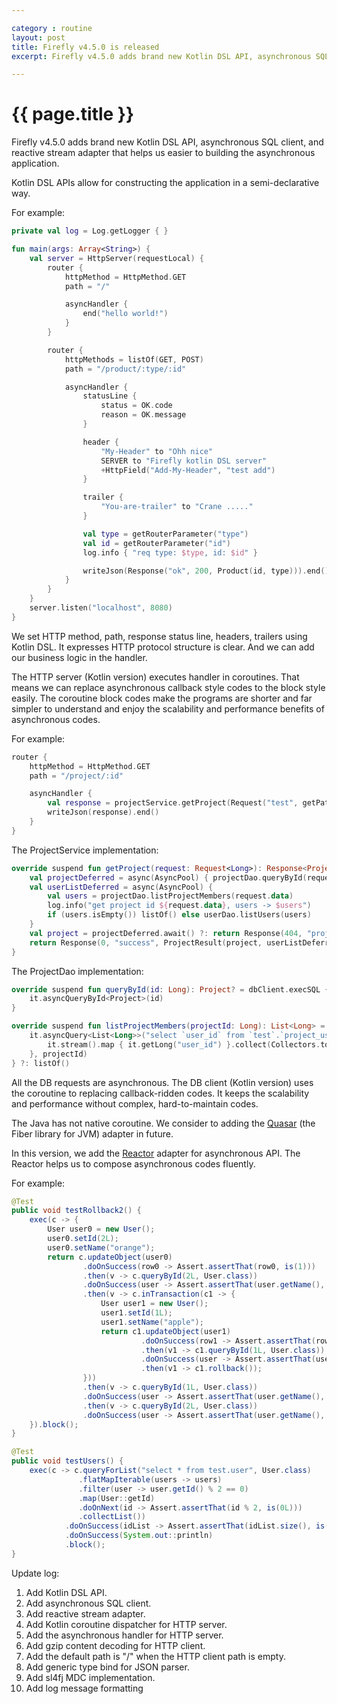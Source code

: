 ```yaml
---

category : routine
layout: post
title: Firefly v4.5.0 is released
excerpt: Firefly v4.5.0 adds brand new Kotlin DSL API, asynchronous SQL client, and reactive stream adapter that helps us easier to building the asynchronous application. Please click view all to see the details.

---
```


# {{ page.title }}

Firefly v4.5.0 adds brand new Kotlin DSL API, asynchronous SQL client, and reactive stream adapter that helps us easier to building the asynchronous application.  

Kotlin DSL APIs allow for constructing the application in a semi-declarative way.  

For example:
```kotlin
private val log = Log.getLogger { }

fun main(args: Array<String>) {
    val server = HttpServer(requestLocal) {
        router {
            httpMethod = HttpMethod.GET
            path = "/"

            asyncHandler {
                end("hello world!")
            }
        }

        router {
            httpMethods = listOf(GET, POST)
            path = "/product/:type/:id"

            asyncHandler {
                statusLine {
                    status = OK.code
                    reason = OK.message
                }

                header {
                    "My-Header" to "Ohh nice"
                    SERVER to "Firefly kotlin DSL server"
                    +HttpField("Add-My-Header", "test add")
                }

                trailer {
                    "You-are-trailer" to "Crane ....."
                }

                val type = getRouterParameter("type")
                val id = getRouterParameter("id")
                log.info { "req type: $type, id: $id" }

                writeJson(Response("ok", 200, Product(id, type))).end()
            }
        }
    }
    server.listen("localhost", 8080)
}
```
We set HTTP method, path, response status line, headers, trailers using Kotlin DSL. It expresses HTTP protocol structure is clear.  And we can add our business logic in the handler.

The HTTP server (Kotlin version) executes handler in coroutines. That means we can replace asynchronous callback style codes to the block style easily. The coroutine block codes make the programs are shorter and far simpler to understand and enjoy the scalability and performance benefits of asynchronous codes.  

For example:
```kotlin
router {
    httpMethod = HttpMethod.GET
    path = "/project/:id"

    asyncHandler {
        val response = projectService.getProject(Request("test", getPathParameter("id").toLong()))
        writeJson(response).end()
    }
}
```

The ProjectService implementation:
```kotlin
override suspend fun getProject(request: Request<Long>): Response<ProjectResult> {
    val projectDeferred = async(AsyncPool) { projectDao.queryById(request.data) }
    val userListDeferred = async(AsyncPool) {
        val users = projectDao.listProjectMembers(request.data)
        log.info("get project id ${request.data}, users -> $users")
        if (users.isEmpty()) listOf() else userDao.listUsers(users)
    }
    val project = projectDeferred.await() ?: return Response(404, "project not found", null)
    return Response(0, "success", ProjectResult(project, userListDeferred.await()))
}
```

The ProjectDao implementation:
```kotlin
override suspend fun queryById(id: Long): Project? = dbClient.execSQL {
    it.asyncQueryById<Project>(id)
}

override suspend fun listProjectMembers(projectId: Long): List<Long> = dbClient.execSQL {
    it.asyncQuery<List<Long>>("select `user_id` from `test`.`project_user` where `project_id` = ?", {
        it.stream().map { it.getLong("user_id") }.collect(Collectors.toList())
    }, projectId)
} ?: listOf()
```

All the DB requests are asynchronous. The DB client (Kotlin version) uses the coroutine to replacing callback-ridden codes. It keeps the scalability and performance without complex, hard-to-maintain codes.

The Java has not native coroutine. We consider to adding the [Quasar](http://www.paralleluniverse.co/quasar/) (the Fiber library for JVM) adapter in future.

In this version, we add the [Reactor](http://projectreactor.io/) adapter for asynchronous API. The Reactor helps us to compose asynchronous codes fluently.

For example:
```java
@Test
public void testRollback2() {
    exec(c -> {
        User user0 = new User();
        user0.setId(2L);
        user0.setName("orange");
        return c.updateObject(user0)
                .doOnSuccess(row0 -> Assert.assertThat(row0, is(1)))
                .then(v -> c.queryById(2L, User.class))
                .doOnSuccess(user -> Assert.assertThat(user.getName(), is("orange")))
                .then(v -> c.inTransaction(c1 -> {
                    User user1 = new User();
                    user1.setId(1L);
                    user1.setName("apple");
                    return c1.updateObject(user1)
                             .doOnSuccess(row1 -> Assert.assertThat(row1, is(1)))
                             .then(v1 -> c1.queryById(1L, User.class))
                             .doOnSuccess(user -> Assert.assertThat(user.getName(), is("apple")))
                             .then(v1 -> c1.rollback());
                }))
                .then(v -> c.queryById(1L, User.class))
                .doOnSuccess(user -> Assert.assertThat(user.getName(), is("test transaction 0")))
                .then(v -> c.queryById(2L, User.class))
                .doOnSuccess(user -> Assert.assertThat(user.getName(), is("test transaction 1")));
    }).block();
}

@Test
public void testUsers() {
    exec(c -> c.queryForList("select * from test.user", User.class)
               .flatMapIterable(users -> users)
               .filter(user -> user.getId() % 2 == 0)
               .map(User::getId)
               .doOnNext(id -> Assert.assertThat(id % 2, is(0L)))
               .collectList())
            .doOnSuccess(idList -> Assert.assertThat(idList.size(), is(5)))
            .doOnSuccess(System.out::println)
            .block();
}
```

Update log:  

1. Add Kotlin DSL API.
2. Add asynchronous SQL client.
3. Add reactive stream adapter.
4. Add Kotlin coroutine dispatcher for HTTP server.
5. Add the asynchronous handler for HTTP server.
6. Add gzip content decoding for HTTP client.
7. Add the default path is "/" when the HTTP client path is empty.
8. Add generic type bind for JSON parser.
9. Add sl4fj MDC implementation.
10. Add log message formatting

